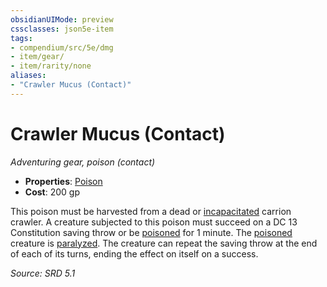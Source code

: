 ```yaml
---
obsidianUIMode: preview
cssclasses: json5e-item
tags:
- compendium/src/5e/dmg
- item/gear/
- item/rarity/none
aliases: 
- "Crawler Mucus (Contact)"
---
```

# Crawler Mucus (Contact)
*Adventuring gear, poison (contact)*  

- **Properties**: [Poison](TTRPG/rules/item-properties.md#Poison)
- **Cost**: 200 gp

This poison must be harvested from a dead or [incapacitated](TTRPG/rules/conditions.md#Incapacitated) carrion crawler. A creature subjected to this poison must succeed on a DC 13 Constitution saving throw or be [poisoned](TTRPG/rules/conditions.md#Poisoned) for 1 minute. The [poisoned](TTRPG/rules/conditions.md#Poisoned) creature is [paralyzed](TTRPG/rules/conditions.md#Paralyzed). The creature can repeat the saving throw at the end of each of its turns, ending the effect on itself on a success.

*Source: SRD 5.1*